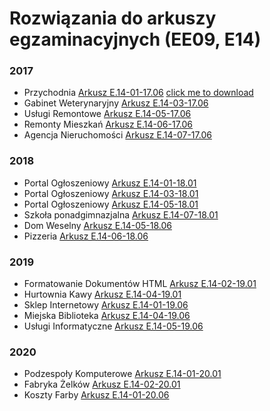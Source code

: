 # Rozwiązania do arkuszy egzaminacyjnych (EE09, E14)

### 2017

- Przychodnia [Arkusz E.14-01-17.06](/Arkusz-E.14-01-17.06/) [click me to download](https://github.com/Lohonek/szkola/tree/main/Arkusz-E.14-01-17.06)
- Gabinet Weterynaryjny [Arkusz E.14-03-17.06](/Arkusz-E.14-03-17.06/)
- Usługi Remontowe [Arkusz E.14-05-17.06](/Arkusz-E.14-05-17.06/)
- Remonty Mieszkań [Arkusz E.14-06-17.06](/Arkusz-E.14-06-17.06/)
- Agencja Nieruchomości [Arkusz E.14-07-17.06](/Arkusz-E.14-07-17.06/)

### 2018

- Portal Ogłoszeniowy [Arkusz E.14-01-18.01](/Arkusz-E.14-01-18.01/)
- Portal Ogłoszeniowy [Arkusz E.14-03-18.01](/Arkusz-E.14-03-18.01/)
- Portal Ogłoszeniowy [Arkusz E.14-05-18.01](/Arkusz-E.14-05-18.01/)
- Szkoła ponadgimnazjalna [Arkusz E.14-07-18.01](/Arkusz-E.14-07-18.01/)
- Dom Weselny [Arkusz E.14-05-18.06](/Arkusz-E.14-05-18.06/)
- Pizzeria [Arkusz E.14-06-18.06](/Arkusz-E.14-06-18.06/)

### 2019

- Formatowanie Dokumentów HTML [Arkusz E.14-02-19.01](/Arkusz-E.14-02-19.01/)
- Hurtownia Kawy [Arkusz E.14-04-19.01](/Arkusz-E.14-04-19.01/)
- Sklep Internetowy [Arkusz E.14-01-19.06](/Arkusz-E.14-01-19.06/)
- Miejska Biblioteka [Arkusz E.14-04-19.06](/Arkusz-E.14-04-19.06/)
- Usługi Informatyczne [Arkusz E.14-05-19.06](/Arkusz-E.14-05-19.06/)

### 2020

- Podzespoły Komputerowe [Arkusz E.14-01-20.01](/Arkusz-E.14-01-20.01/)
- Fabryka Żelków [Arkusz E.14-02-20.01](/Arkusz-E.14-02-20.01/)
- Koszty Farby [Arkusz E.14-01-20.06](/Arkusz-E.14-01-20.06/)
